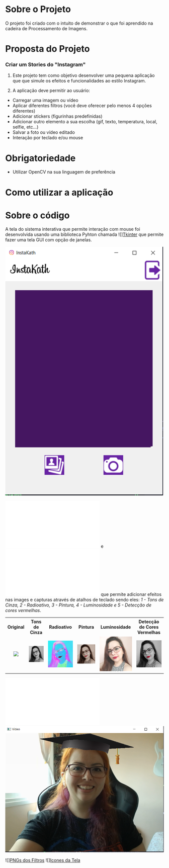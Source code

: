 # Sobre o Projeto

O projeto foi criado com o intuito de demonstrar o que foi aprendido na cadeira de Processamento de Imagens.

# Proposta do Projeto

### Criar um Stories do "Instagram"

1. Este projeto tem como objetivo desenvolver uma pequena aplicação que que simule os efeitos e funcionalidades ao estilo Instagram.

2. A aplicação deve permitir ao usuário:
  - Carregar uma imagem ou vídeo
  - Aplicar diferentes filtros (você deve oferecer pelo menos 4 opções diferentes)
  - Adicionar stickers (figurinhas predefinidas)
  - Adicionar outro elemento a sua escolha (gif, texto, temperatura, local, selfie, etc...)
  - Salvar a foto ou vídeo editado
  - Interação por teclado e/ou mouse

# Obrigatoriedade
- Utilizar OpenCV na sua linguagem de preferência

# Como utilizar a aplicação

# Sobre o código
A tela do sistema interativa que permite interação com mouse foi desenvolvida usando uma biblioteca Pyhton chamada ![][Tkinter](https://docs.python.org/3/library/tkinter.html) que permite fazer uma tela GUI com opção de janelas.

![](ImagensReadme/tela_inicial.PNG)

![Filtros para imagens](Ofical/colorFilter.py) e ![Filtros para captura de vídeo](Ofical/windows.py) que permite adicionar efeitos nas images e capturas através de atalhos de teclado sendo eles: *1 - Tons de Cinza, 2 - Radioativo, 3 - Pintura, 4 - Luminosidade e 5 - Detecção de cores vermelhas*.

<table align="center">
  <tr>
    <th>Original</th>
    <th>Tons de Cinza</th>
    <th>Radioativo</th>
    <th>Pintura</th>
    <th>Luminosidade</th>
    <th>Detecção de Cores Vermelhas</th>
    </tr>
  <tr>
    <td align="center"><img src="teste.jpg"></td>
    <td align="center"><img src="StoriesDownloads/maskgreyscale.png"></td>      
    <td align="center"><img src="StoriesDownloads/radioactive.png"></td>
    <td align="center"><img src="StoriesDownloads/painting.png"></td>
    <td align="center"><img src="StoriesDownloads/light.png"></td>
    <td align="center"><img src="StoriesDownloads/rouge.png"></td>
  </tr>
</table>

![Filtro Vídeo](Oficial/videoFiltro.py)
![](ImagensReadme/foto_filtro_graduanda.png)




![][PNGs dos Filtros](https://www.pngegg.com/)
![][Icones da Tela](https://www.iconsdb.com/)
